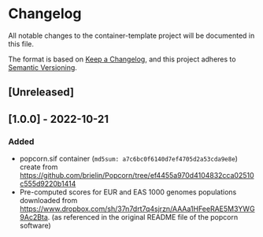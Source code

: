 # Changelog
All notable changes to the container-template project will be documented in this file.

The format is based on [Keep a Changelog](https://keepachangelog.com/en/1.0.0/),
and this project adheres to [Semantic Versioning](https://semver.org/spec/v2.0.0.html).

## [Unreleased]

## [1.0.0] - 2022-10-21

### Added

- popcorn.sif container (``md5sum: a7c6bc0f6140d7ef4705d2a53cda9e8e``)
  create from https://github.com/brielin/Popcorn/tree/ef4455a970d4104832cca02510c555d9220b1414
- Pre-computed scores for EUR and EAS 1000 genomes populations downloaded from 
  https://www.dropbox.com/sh/37n7drt7q4sjrzn/AAAa1HFeeRAE5M3YWG9Ac2Bta.
  (as referenced in the original README file of the popcorn software)
